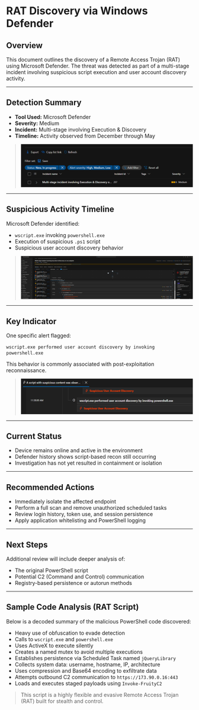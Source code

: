 # RAT Discovery via Windows Defender

## Overview

This document outlines the discovery of a Remote Access Trojan (RAT) using Microsoft Defender. The threat was detected as part of a multi-stage incident involving suspicious script execution and user account discovery activity.

---

## Detection Summary

- **Tool Used:** Microsoft Defender
- **Severity:** Medium
- **Incident:** Multi-stage involving Execution & Discovery
- **Timeline:** Activity observed from December through May

> ![Defender Incident Alert](rat-discovery/images/rat1.png)

---

## Suspicious Activity Timeline

Microsoft Defender identified:

- `wscript.exe` invoking `powershell.exe`
- Execution of suspicious `.ps1` script
- Suspicious user account discovery behavior

> ![Activity Breakdown](rat-discovery/images/rat2.png)

---

## Key Indicator

One specific alert flagged:

```plaintext
wscript.exe performed user account discovery by invoking powershell.exe
```

This behavior is commonly associated with post-exploitation reconnaissance.

> ![User Account Discovery](rat-discovery/images/rat3.png)

---

## Current Status

- Device remains online and active in the environment
- Defender history shows script-based recon still occurring
- Investigation has not yet resulted in containment or isolation

---

## Recommended Actions

- Immediately isolate the affected endpoint
- Perform a full scan and remove unauthorized scheduled tasks
- Review login history, token use, and session persistence
- Apply application whitelisting and PowerShell logging

---

## Next Steps

Additional review will include deeper analysis of:
- The original PowerShell script
- Potential C2 (Command and Control) communication
- Registry-based persistence or autorun methods

---

## Sample Code Analysis (RAT Script)

Below is a decoded summary of the malicious PowerShell code discovered:

- Heavy use of obfuscation to evade detection
- Calls to `wscript.exe` and `powershell.exe`
- Uses ActiveX to execute silently
- Creates a named mutex to avoid multiple executions
- Establishes persistence via Scheduled Task named `jQueryLibrary`
- Collects system data: username, hostname, IP, architecture
- Uses compression and Base64 encoding to exfiltrate data
- Attempts outbound C2 communication to `https://173.90.0.16:443`
- Loads and executes staged payloads using `Invoke-FruityC2`

> This script is a highly flexible and evasive Remote Access Trojan (RAT) built for stealth and control.
